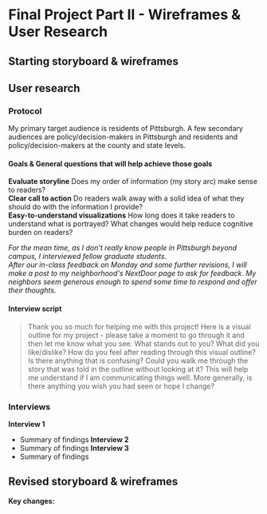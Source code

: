 # Final Project Part II - Wireframes & User Research

## Starting storyboard & wireframes

## User research
### Protocol
My primary target audience is residents of Pittsburgh. A few secondary audiences are policy/decision-makers in Pittsburgh and residents and policy/decision-makers at the county and state levels.

#### Goals & General questions that will help achieve those goals
__Evaluate storyline__ Does my order of information (my story arc) make sense to readers?  
__Clear call to action__ Do readers walk away with a solid idea of what they should do with the information I provide?  
__Easy-to-understand visualizations__ How long does it take readers to understand what is portrayed? What changes would help reduce cognitive burden on readers?

_For the mean time, as I don't really know people in Pittsburgh beyond campus, I interviewed fellow graduate students.  
After our in-class feedback on Monday and some further revisions, I will make a post to my neighborhood's NextDoor page to ask for feedback. My neighbors seem generous enough to spend some time to respond and offer their thoughts._

#### Interview script
> Thank you so much for helping me with this project!
> Here is a visual outline for my project - please take a moment to go through it and then let me know what you see.
 > What stands out to you? What did you like/dislike?
 > How do you feel after reading through this visual outline?
 > Is there anything that is confusing?
 > Could you walk me through the story that was told in the outline without looking at it? This will help me understand if I am communicating things well.
> More generally, is there anything you wish you had seen or hope I change?

### Interviews
__Interview 1__
* Summary of findings
__Interview 2__
* Summary of findings
__Interview 3__
* Summary of findings

## Revised storyboard & wireframes
__Key changes:__ 


